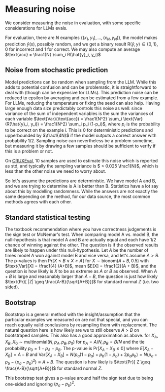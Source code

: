 # Measuring noise

We consider measuring the noise in evaluation, with some specific considerations for LLMs evals.

For evaluation, there are $N$ examples $\{(x_1, y_1), \ldots, (x_N, y_N)\}$,
the model makes prediction $\hat{y}(x)$, possibly random, and we get a binary result
$\text{R}(\hat{y}, y) \in \{0, 1\}$, 0 for incorrect and 1 for correct.
We may also compute an average $\text{acc} = \frac1{N} \sum_i R(\hat{y}_i, y_i)$ 

## Noise from stochastic prediction
Model predictions can be random when sampling from the LLM.
While this adds to potential confusion and can be problematic, it is straightforward to deal with (though can be expensive for LLMs).
This prediction noise can be reduced to epsilon by averaging and can be estimated from a few example.
For LLMs, reducing the temperature or fixing the seed can also help.
Having large enough data size predictably controls this noise as well:
since variance of the sum of independent variables is the sum the variances of each variable
$\text{Var}(\text{acc}) = \frac1{N^2} \sum_i \text{Var}(R(\hat{y}_i, y_i)) = \frac1{N^2} \sum_i p_i (1-p_i)$,
where $p_i$ is the probability to be correct on the example $i$.
This is 0 for deterministic predictions and upperbounded by $\frac1{4N}$ if the model outputs a correct answer with probability 1/2. Sampling noise can nevertheless be a problem sometime, but measuring it by drawing a few samples should be sufficient to verify if this is a problem or not.
<!-- sampling is only part of it -->

On [CRUXEval](https://crux-eval.github.io/eval-arena/model_CRUXEval-output.html#model_table), 10 samples are used to estimate this noise which is reported as std,
and typically the sampling variance is $ < 0.025 \frac1{N}$, which is less than the other noise we need to worry about.

So let's assume the predictions are deterministic. We have model A and B, and we are trying to determine is A is better than B.
Statistics have a lot say about this by modelling randomness. While the answers are not exactly the same depending on the method, for our data source, the most common methods agrees with each other.   

## Standard statistical testing
The textbook recommendation where you have correctness judgements is the sign test or McNemar's test.
When comparing model A vs. model B, the null-hypothesis is that model A and B are actually equal and each have 1/2 chance of winning against the other. The question is if the observed results are likely to happen under this null-hypothesis.
Let $A$ be the number of times model A won against model B and vice versa, and let's assume $A > B$. 
The p-values is then $\text{Pr}[X \leq B \lor X \geq A]$ for $X \sim \text{bionom}(A+B, 0.5)$ with $\text{Var}[X] = \frac1{4} (A+B)$, mean $E[X] = \frac1{2}(A + B)$, and the question is how likely is $X$ to be as extreme as $A$ or $B$ as observed. When $A+B$ is large and reasonably larger than $A-B$, the question is just how likely $\text{Pr}[ |Z| \geq \frac{A-B}{\sqrt{A+B}}]$ for standard normal $Z$ (i.e. two sided).

## Bootstrap
Bootstrap is a general method with the insight/assumption that the particular examples we measured on are not that special, and you can reach equally valid conclusions by resampling them with replacement.
The natural question here is how likely are we to still observe $A > B$ on bootstraped samples. This also has a good approximation as above.
 for $X_A, X_B, X_0 \sim \text{multinomial}(N, p_A, p_B, p_0)$ for $p_A = A / N, p_B = B / N$ and the tie probability $p_0 = 1 - p_A - p_B$.
The p-value is $\text{Pr}[X_A - X_B \leq 0]$ where $E[X_A - X_B] = A - B$ and $\text{Var}[X_A - X_B] = N \left(p_a (1-p_a) + p_b (1-p_b) + 2 p_a p_b\right) = N (p_a + p_b - (p_a - p_b)^2) \approx A + B$.
The question is how likely is $\text{Pr}[ Z \geq \frac{A-B}{\sqrt{A+B}}]$ for standard normal $Z$.

This bootstrap test gives a p-value around half the sign test due to being one-sided and ignoring $(p_a-p_b)^2$.